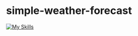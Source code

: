 # simple-weather-forecast
[![My Skills](https://skillicons.dev/icons?i=js,html,css,cpp,discord,github,nodejs,php,react,ts,wasm)](https://skillicons.dev)
